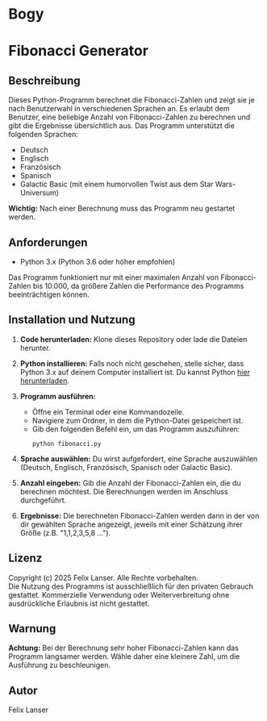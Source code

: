 # Bogy
# Fibonacci Generator

## Beschreibung
Dieses Python-Programm berechnet die Fibonacci-Zahlen und zeigt sie je nach Benutzerwahl in verschiedenen Sprachen an. Es erlaubt dem Benutzer, eine beliebige Anzahl von Fibonacci-Zahlen zu berechnen und gibt die Ergebnisse übersichtlich aus. Das Programm unterstützt die folgenden Sprachen:

- Deutsch
- Englisch
- Französisch
- Spanisch
- Galactic Basic (mit einem humorvollen Twist aus dem Star Wars-Universum)

**Wichtig:** Nach einer Berechnung muss das Programm neu gestartet werden.

## Anforderungen

- Python 3.x (Python 3.6 oder höher empfohlen)

Das Programm funktioniert nur mit einer maximalen Anzahl von Fibonacci-Zahlen bis 10.000, da größere Zahlen die Performance des Programms beeinträchtigen können.

## Installation und Nutzung

1. **Code herunterladen:** Klone dieses Repository oder lade die Dateien herunter.
   
2. **Python installieren:** Falls noch nicht geschehen, stelle sicher, dass Python 3.x auf deinem Computer installiert ist. Du kannst Python [hier herunterladen](https://www.python.org/downloads/).

3. **Programm ausführen:**

   - Öffne ein Terminal oder eine Kommandozeile.
   - Navigiere zum Ordner, in dem die Python-Datei gespeichert ist.
   - Gib den folgenden Befehl ein, um das Programm auszuführen:
     ```
     python fibonacci.py
     ```

4. **Sprache auswählen:** Du wirst aufgefordert, eine Sprache auszuwählen (Deutsch, Englisch, Französisch, Spanisch oder Galactic Basic).
   
5. **Anzahl eingeben:** Gib die Anzahl der Fibonacci-Zahlen ein, die du berechnen möchtest. Die Berechnungen werden im Anschluss durchgeführt.

6. **Ergebnisse:** Die berechneten Fibonacci-Zahlen werden dann in der von dir gewählten Sprache angezeigt, jeweils mit einer Schätzung ihrer Größe (z.B. "1,1,2,3,5,8 ...").

## Lizenz

Copyright (c) 2025 Felix Lanser. Alle Rechte vorbehalten.   
Die Nutzung des Programms ist ausschließlich für den privaten Gebrauch gestattet. Kommerzielle Verwendung oder Weiterverbreitung ohne ausdrückliche Erlaubnis ist nicht gestattet.

## Warnung

**Achtung:** Bei der Berechnung sehr hoher Fibonacci-Zahlen kann das Programm langsamer werden. Wähle daher eine kleinere Zahl, um die Ausführung zu beschleunigen.

## Autor

Felix Lanser

